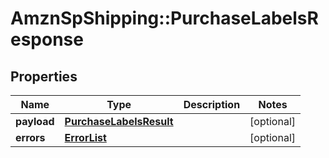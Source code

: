 # AmznSpShipping::PurchaseLabelsResponse

## Properties
Name | Type | Description | Notes
------------ | ------------- | ------------- | -------------
**payload** | [**PurchaseLabelsResult**](PurchaseLabelsResult.md) |  | [optional] 
**errors** | [**ErrorList**](ErrorList.md) |  | [optional] 

